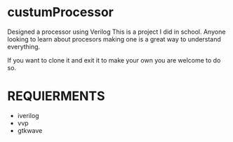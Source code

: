 # custumProcessor
Designed a processor using Verilog
This is a project I did in school. Anyone looking to learn about procesors making one is a great way to understand everything.

If you want to clone it and exit it to make your own you are welcome to do so. 

# REQUIERMENTS
 - iverilog
 - vvp
 - gtkwave
 
 
